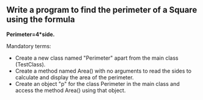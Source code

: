 ## Write a program to find the perimeter of a Square using the formula 
**Perimeter=4*side.**

Mandatory terms:

- Create a new class named "Perimeter" apart from the main class (TestClass).
- Create a method named Area() with no arguments to read the sides to calculate and display the area of the perimeter.
- Create an object "p" for the class Perimeter in the main class and access the method Area() using that object.